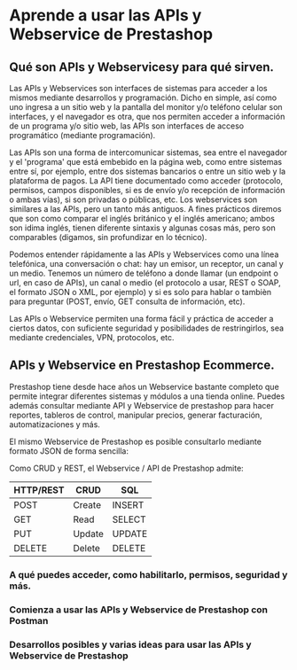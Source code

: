 # Aprende a usar las APIs y Webservice de Prestashop

## Qué son APIs y Webservicesy para qué sirven.

Las APIs y Webservices son interfaces de sistemas para acceder a los mismos mediante desarrollos y programación. Dicho en simple, así como uno ingresa a un sitio web y la pantalla del monitor y/o teléfono celular son interfaces, y el navegador es otra, que nos permiten acceder a información de un programa y/o sitio web, las APIs son interfaces de acceso programático (mediante programación).

Las APIs son una forma de intercomunicar sistemas, sea entre el navegador y el 'programa' que está embebido en la página web, como entre sistemas entre sí, por ejemplo, entre dos sistemas bancarios o entre un sitio web y la plataforma de pagos. La API tiene documentado como acceder (protocolo, permisos, campos disponibles, si es de envío y/o recepción de información o ambas vías), si son privadas o públicas, etc. Los webservices son similares a las APIs, pero un tanto más antiguos. A fines prácticos diremos que son como comparar el inglés británico y el inglés americano; ambos son idima inglés, tienen diferente sintaxis y algunas cosas más, pero son comparables (digamos, sin profundizar en lo técnico).

Podemos entender rápidamente a las APIs y Webservices como una línea telefónica, una conversación o chat: hay un emisor, un receptor, un canal y un medio. Tenemos un número de teléfono a donde llamar (un endpoint o url, en caso de APIs), un canal o medio (el protocolo a usar, REST o SOAP, el formato JSON o XML, por ejemplo) y si es solo para hablar o tambièn para preguntar (POST, envío, GET consulta de información, etc).

Las APIs o Webservice permiten una forma fácil y práctica de acceder a ciertos datos, con suficiente seguridad y posibilidades de restringirlos, sea mediante credenciales, VPN, protocolos, etc.

## APIs y Webservice en Prestashop Ecommerce.

Prestashop tiene desde hace años un Webservice bastante completo que permite integrar diferentes sistemas y módulos a una tienda online. Puedes además consultar mediante API y Webservice de prestashop para hacer reportes, tableros de control, manipular precios, generar facturación, automatizaciones y más.

El mismo Webservice de Prestashop es posible consultarlo mediante formato JSON de forma sencilla:


Como CRUD y REST, el Webservice / API de Prestashop admite:

| HTTP/REST |	CRUD |	SQL |
|---|---|---|
|POST|	Create|	INSERT|
|GET|	Read|	SELECT|
|PUT|	Update|	UPDATE|
|DELETE|	Delete|	DELETE|


### A qué puedes acceder, como habilitarlo, permisos, seguridad y más.

### Comienza a usar las APIs y Webservice de Prestashop con Postman

### Desarrollos posibles y varias ideas para usar las APIs y Webservice de Prestashop